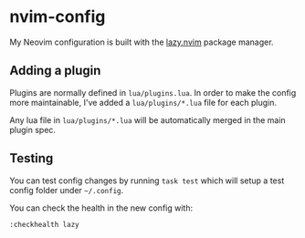 # nvim-config

My Neovim configuration is built with the [lazy.nvim](https://lazy.folke.io/) package manager.

## Adding a plugin

Plugins are normally defined in `lua/plugins.lua`. In order to make the config
more maintainable, I've added a `lua/plugins/*.lua` file for each plugin.

Any lua file in `lua/plugins/*.lua` will be automatically merged in the main
plugin spec.

## Testing

You can test config changes by running `task test` which will setup a test config folder under `~/.config`.

You can check the health in the new config with:

```vim
:checkhealth lazy
```
